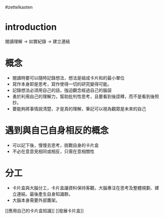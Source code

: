 #zettelkasten 

# introduction
閱讀理解 -> 如實紀錄 -> 建立連結

# 概念
- 閱讀時要可以隨時記錄想法，想法是組成卡片和的最小單位
- 寫作本身即是思考，寫作使得一切的研究變得可能。
- 記錄想法必須用自己的話，強迫觀念經過自己的腦袋
- 勇於利用自己的理解力，幫助批判性思考，且要看到後詮釋，而不是看到後照抄。
- 要能夠將事情說清楚，才是真的理解，筆記可以視為觀眾是未來的自己

# 遇到與自己自身相反的概念
- 可以記下後，慢慢去思考，挑戰自身的卡片盒
- 不必在意意見相同或相反，只需在意相關性

# 分工
- 卡片盒與大腦分工，卡片盒讓資料保持客觀，大腦專注在思考及整體規劃、建立連結。最後產生自身知識群。
- 大腦本身需要外部鷹架。

[[應用自己的卡片盒知識]]
[[發展卡片盒]]

